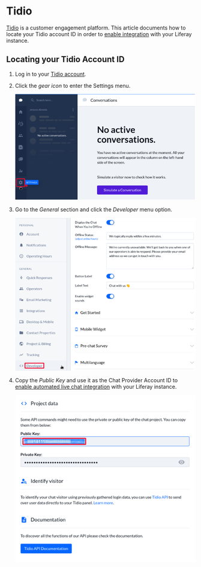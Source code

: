 # Tidio

[Tidio](https://www.tidio.com/) is a customer engagement platform. This article documents how to locate your Tidio account ID in order to [enable integration](../enabling-automated-live-chat-systems.md) with your Liferay instance.

## Locating your Tidio Account ID

1. Log in to your [Tidio account](https://www.tidio.com/panel/login).

1. Click the *gear icon* to enter the Settings menu.

    ![You can see the gear icon in the settings menu.](./tidio/images/01.png)

1. Go to the *General* section and click the *Developer* menu option.
  
    ![The image shows the general section and the developer menu option.](./tidio/images/02.png)

1. Copy the *Public Key* and use it as the Chat Provider Account ID to [enable automated live chat integration](../enabling-automated-live-chat-systems.md) with your Liferay instance.
  
    ![An example of a Tidio Public key is provided, that is the Chat Provider Id.](./tidio/images/03.png)